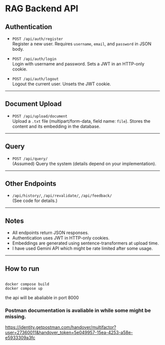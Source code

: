 # RAG Backend API

## Authentication

- `POST /api/auth/register`  
  Register a new user. Requires `username`, `email`, and `password` in JSON body.

- `POST /api/auth/login`  
  Login with username and password. Sets a JWT in an HTTP-only cookie.

- `POST /api/auth/logout`  
  Logout the current user. Unsets the JWT cookie.


---

## Document Upload

- `POST /api/upload/document`  
  Upload a `.txt` file (multipart/form-data, field name: `file`). Stores the content and its embedding in the database.

---

## Query

- `POST /api/query/`  
  (Assumed) Query the system (details depend on your implementation).

---

## Other Endpoints

- `/api/history/`, `/api/revalidate/`, `/api/feedback/`  
  (See code for details.)

---

## Notes
- All endpoints return JSON responses.
- Authentication uses JWT in HTTP-only cookies.
- Embeddings are generated using sentence-transformers at upload time. 
- I have used Gemini API which might be rate limited after some usage.

---

## How to run
```

docker compose build
docker compose up

```
the api will be abaliable in port 8000

### Postman documentation is avaliable in while some might be missing.
https://identity.getpostman.com/handover/multifactor?user=27360011&handover_token=5e049957-15ea-4253-a58e-e5933309a3fc
